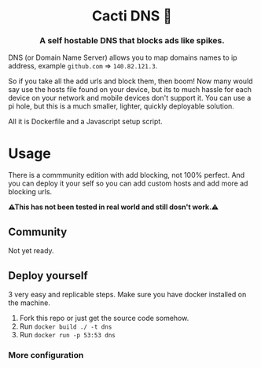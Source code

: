 <h1 align="center">Cacti DNS 🌵</h1>
<h3 align="center">A self hostable DNS that blocks ads like spikes.</h3>

DNS (or Domain Name Server) allows you to map domains names to ip address, example `github.com` => `140.82.121.3`.

So if you take all the add urls and block them, then boom! Now many would say use the hosts file found on your device, but its to much hassle for each device on your network and mobile devices don't support it. You can use a pi hole, but this is a much smaller, lighter, quickly deployable solution.

All it is  Dockerfile and a Javascript setup script.

# Usage
There is a commmunity edition with add blocking, not 100% perfect. And you can deploy it your self so you can add custom hosts and add more ad blocking urls.

__⚠This has not been tested in real world and still dosn't work.⚠__
## Community
Not yet ready.

## Deploy yourself
3 very easy and replicable steps. Make sure you have docker installed on the machine.

1. Fork this repo or just get the source code somehow.
2. Run `docker build ./ -t dns`
3. Run `docker run -p 53:53 dns`

### More configuration

